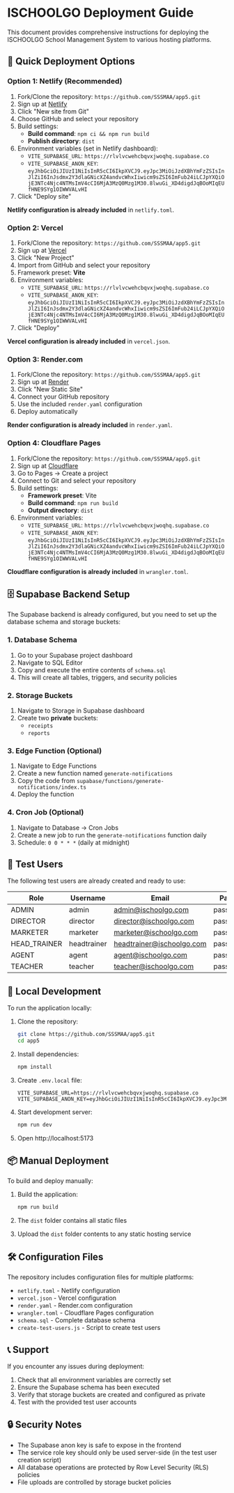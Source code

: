 # ISCHOOLGO Deployment Guide

This document provides comprehensive instructions for deploying the ISCHOOLGO School Management System to various hosting platforms.

## 🚀 Quick Deployment Options

### Option 1: Netlify (Recommended)

1. Fork/Clone the repository: `https://github.com/SSSMAA/app5.git`
2. Sign up at [Netlify](https://netlify.com)
3. Click "New site from Git"
4. Choose GitHub and select your repository
5. Build settings:
   - **Build command**: `npm ci && npm run build`
   - **Publish directory**: `dist`
6. Environment variables (set in Netlify dashboard):
   - `VITE_SUPABASE_URL`: `https://rlvlvcwehcbqvxjwoqhq.supabase.co`
   - `VITE_SUPABASE_ANON_KEY`: `eyJhbGciOiJIUzI1NiIsInR5cCI6IkpXVCJ9.eyJpc3MiOiJzdXBhYmFzZSIsInJlZiI6InJsdmx2Y3dlaGNicXZ4andvcWhxIiwicm9sZSI6ImFub24iLCJpYXQiOjE3NTc4Njc4NTMsImV4cCI6MjA3MzQ0Mzg1M30.8lwuGi_XD4digdJqBOoMIqEUfHNE9SYg1OIWWVALvHI`
7. Click "Deploy site"

**Netlify configuration is already included** in `netlify.toml`.

### Option 2: Vercel

1. Fork/Clone the repository: `https://github.com/SSSMAA/app5.git`
2. Sign up at [Vercel](https://vercel.com)
3. Click "New Project"
4. Import from GitHub and select your repository
5. Framework preset: **Vite**
6. Environment variables:
   - `VITE_SUPABASE_URL`: `https://rlvlvcwehcbqvxjwoqhq.supabase.co`
   - `VITE_SUPABASE_ANON_KEY`: `eyJhbGciOiJIUzI1NiIsInR5cCI6IkpXVCJ9.eyJpc3MiOiJzdXBhYmFzZSIsInJlZiI6InJsdmx2Y3dlaGNicXZ4andvcWhxIiwicm9sZSI6ImFub24iLCJpYXQiOjE3NTc4Njc4NTMsImV4cCI6MjA3MzQ0Mzg1M30.8lwuGi_XD4digdJqBOoMIqEUfHNE9SYg1OIWWVALvHI`
7. Click "Deploy"

**Vercel configuration is already included** in `vercel.json`.

### Option 3: Render.com

1. Fork/Clone the repository: `https://github.com/SSSMAA/app5.git`
2. Sign up at [Render](https://render.com)
3. Click "New Static Site"
4. Connect your GitHub repository
5. Use the included `render.yaml` configuration
6. Deploy automatically

**Render configuration is already included** in `render.yaml`.

### Option 4: Cloudflare Pages

1. Fork/Clone the repository: `https://github.com/SSSMAA/app5.git`
2. Sign up at [Cloudflare](https://dash.cloudflare.com)
3. Go to Pages → Create a project
4. Connect to Git and select your repository
5. Build settings:
   - **Framework preset**: Vite
   - **Build command**: `npm run build`
   - **Output directory**: `dist`
6. Environment variables:
   - `VITE_SUPABASE_URL`: `https://rlvlvcwehcbqvxjwoqhq.supabase.co`
   - `VITE_SUPABASE_ANON_KEY`: `eyJhbGciOiJIUzI1NiIsInR5cCI6IkpXVCJ9.eyJpc3MiOiJzdXBhYmFzZSIsInJlZiI6InJsdmx2Y3dlaGNicXZ4andvcWhxIiwicm9sZSI6ImFub24iLCJpYXQiOjE3NTc4Njc4NTMsImV4cCI6MjA3MzQ0Mzg1M30.8lwuGi_XD4digdJqBOoMIqEUfHNE9SYg1OIWWVALvHI`

**Cloudflare configuration is already included** in `wrangler.toml`.

## 🗄️ Supabase Backend Setup

The Supabase backend is already configured, but you need to set up the database schema and storage buckets:

### 1. Database Schema

1. Go to your Supabase project dashboard
2. Navigate to SQL Editor
3. Copy and execute the entire contents of `schema.sql`
4. This will create all tables, triggers, and security policies

### 2. Storage Buckets

1. Navigate to Storage in Supabase dashboard
2. Create two **private** buckets:
   - `receipts`
   - `reports`

### 3. Edge Function (Optional)

1. Navigate to Edge Functions
2. Create a new function named `generate-notifications`
3. Copy the code from `supabase/functions/generate-notifications/index.ts`
4. Deploy the function

### 4. Cron Job (Optional)

1. Navigate to Database → Cron Jobs
2. Create a new job to run the `generate-notifications` function daily
3. Schedule: `0 0 * * *` (daily at midnight)

## 👥 Test Users

The following test users are already created and ready to use:

| Role | Username | Email | Password |
|------|----------|--------|----------|
| ADMIN | admin | admin@ischoolgo.com | password123 |
| DIRECTOR | director | director@ischoolgo.com | password123 |
| MARKETER | marketer | marketer@ischoolgo.com | password123 |
| HEAD_TRAINER | headtrainer | headtrainer@ischoolgo.com | password123 |
| AGENT | agent | agent@ischoolgo.com | password123 |
| TEACHER | teacher | teacher@ischoolgo.com | password123 |

## 🔧 Local Development

To run the application locally:

1. Clone the repository:
   ```bash
   git clone https://github.com/SSSMAA/app5.git
   cd app5
   ```

2. Install dependencies:
   ```bash
   npm install
   ```

3. Create `.env.local` file:
   ```
   VITE_SUPABASE_URL=https://rlvlvcwehcbqvxjwoqhq.supabase.co
   VITE_SUPABASE_ANON_KEY=eyJhbGciOiJIUzI1NiIsInR5cCI6IkpXVCJ9.eyJpc3MiOiJzdXBhYmFzZSIsInJlZiI6InJsdmx2Y3dlaGNicXZ4andvcWhxIiwicm9sZSI6ImFub24iLCJpYXQiOjE3NTc4Njc4NTMsImV4cCI6MjA3MzQ0Mzg1M30.8lwuGi_XD4digdJqBOoMIqEUfHNE9SYg1OIWWVALvHI
   ```

4. Start development server:
   ```bash
   npm run dev
   ```

5. Open http://localhost:5173

## 📦 Manual Deployment

To build and deploy manually:

1. Build the application:
   ```bash
   npm run build
   ```

2. The `dist` folder contains all static files

3. Upload the `dist` folder contents to any static hosting service

## 🛠️ Configuration Files

The repository includes configuration files for multiple platforms:

- `netlify.toml` - Netlify configuration
- `vercel.json` - Vercel configuration  
- `render.yaml` - Render.com configuration
- `wrangler.toml` - Cloudflare Pages configuration
- `schema.sql` - Complete database schema
- `create-test-users.js` - Script to create test users

## 📞 Support

If you encounter any issues during deployment:

1. Check that all environment variables are correctly set
2. Ensure the Supabase schema has been executed
3. Verify that storage buckets are created and configured as private
4. Test with the provided test user accounts

## 🔒 Security Notes

- The Supabase anon key is safe to expose in the frontend
- The service role key should only be used server-side (in the test user creation script)
- All database operations are protected by Row Level Security (RLS) policies
- File uploads are controlled by storage bucket policies
